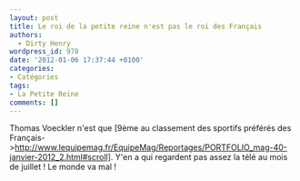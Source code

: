 ```yaml
---
layout: post
title: Le roi de la petite reine n'est pas le roi des Français
authors:
  - Dirty Henry
wordpress_id: 978
date: '2012-01-06 17:37:44 +0100'
categories:
- Catégories
tags:
- La Petite Reine
comments: []
---
```

Thomas Voeckler n'est que [9ème au classement des sportifs préférés des Français->http://www.lequipemag.fr/EquipeMag/Reportages/PORTFOLIO_mag-40-janvier-2012_2.html#scroll]. Y'en a qui regardent pas assez la télé au mois de juillet ! Le monde va mal !

